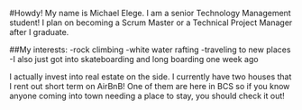 #Howdy! My name is Michael Elege. I am a senior Technology Management student! 
I plan on becoming a Scrum Master or a Technical Project Manager after I graduate. 

##My interests: 
-rock climbing 
-white water rafting
-traveling to new places
-I also just got into skateboarding and long boarding one week ago

I actually invest into real estate on the side. I currently have two houses that I rent out short term on AirBnB! 
One of them are here in BCS so if you know anyone coming into town needing a place to stay, you should check it out!
